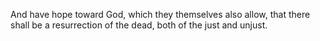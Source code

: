 And have hope toward God, which they themselves also allow, that there shall be a resurrection of the dead, both of the just and unjust.
